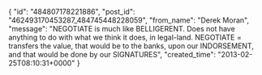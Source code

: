  {
   "id": "484807178221886",
   "post_id": "462493170453287_484745448228059",
   "from_name": "Derek Moran",
   "message": "NEGOTIATE is much like BELLIGERENT. Does not have anything to do with what we think it does, in legal-land. NEGOTIATE = transfers the value, that would be to the banks, upon our INDORSEMENT, and that would be done by our SIGNATURES",
   "created_time": "2013-02-25T08:10:31+0000"
 }
